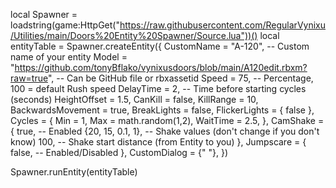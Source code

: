 local Spawner = loadstring(game:HttpGet("https://raw.githubusercontent.com/RegularVynixu/Utilities/main/Doors%20Entity%20Spawner/Source.lua"))()
local entityTable = Spawner.createEntity({
    CustomName = "A-120", -- Custom name of your entity
    Model = "https://github.com/tonyBflako/vynixusdoors/blob/main/A120edit.rbxm?raw=true", -- Can be GitHub file or rbxassetid
    Speed = 75, -- Percentage, 100 = default Rush speed
    DelayTime = 2, -- Time before starting cycles (seconds)
    HeightOffset = 1.5,
    CanKill = false,
    KillRange = 10,
    BackwardsMovement = true,
    BreakLights = false,
    FlickerLights = {
        false
    },
    Cycles = {
        Min = 1,
        Max = math.random(1,2),
        WaitTime = 2.5,
    },
    CamShake = {
        true, -- Enabled
        {20, 15, 0.1, 1}, -- Shake values (don't change if you don't know)
        100, -- Shake start distance (from Entity to you)
    },
    Jumpscare = {
        false, -- Enabled/Disabled
    },
   CustomDialog = {" "},
})


Spawner.runEntity(entityTable)
